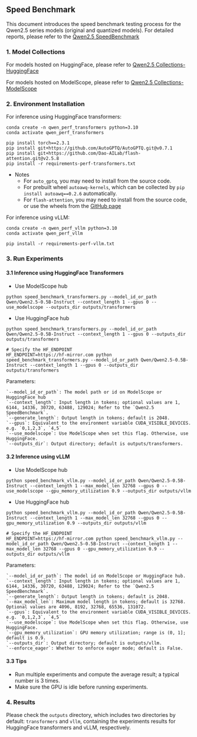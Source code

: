 ## Speed Benchmark

This document introduces the speed benchmark testing process for the Qwen2.5 series models (original and quantized models). For detailed reports, please refer to the [Qwen2.5 SpeedBenchmark](https://qwen.readthedocs.io/en/latest/benchmark/speed_benchmark.html)

### 1. Model Collections

For models hosted on HuggingFace, please refer to [Qwen2.5 Collections-HuggingFace](https://huggingface.co/collections/Qwen/qwen25-66e81a666513e518adb90d9e)

For models hosted on ModelScope, please refer to [Qwen2.5 Collections-ModelScope](https://modelscope.cn/collections/Qwen25-dbc4d30adb768)

### 2. Environment Installation


For inference using HuggingFace transformers:

```shell
conda create -n qwen_perf_transformers python=3.10
conda activate qwen_perf_transformers

pip install torch==2.3.1
pip install git+https://github.com/AutoGPTQ/AutoGPTQ.git@v0.7.1
pip install git+https://github.com/Dao-AILab/flash-attention.git@v2.5.8
pip install -r requirements-perf-transformers.txt

```

- Notes
  - For `auto_gptq`, you may need to install from the source code.
  - For prebuilt wheel `autoawq-kernels`, which can be collected by `pip install autoawq==0.2.6` automatically.
  - For `flash-attention`, you may need to install from the source code, or use the wheels from the [GitHub page](https://github.com/Dao-AILab/flash-attention/releases/tag/v2.5.8)


For inference using vLLM:

```shell
conda create -n qwen_perf_vllm python=3.10
conda activate qwen_perf_vllm

pip install -r requirements-perf-vllm.txt
```


### 3. Run Experiments

#### 3.1 Inference using HuggingFace Transformers

- Use ModelScope hub

```shell
python speed_benchmark_transformers.py --model_id_or_path Qwen/Qwen2.5-0.5B-Instruct --context_length 1 --gpus 0 --use_modelscope --outputs_dir outputs/transformers
```

- Use HuggingFace hub

```shell
python speed_benchmark_transformers.py --model_id_or_path Qwen/Qwen2.5-0.5B-Instruct --context_length 1 --gpus 0 --outputs_dir outputs/transformers

# Specify the HF_ENDPOINT
HF_ENDPOINT=https://hf-mirror.com python speed_benchmark_transformers.py --model_id_or_path Qwen/Qwen2.5-0.5B-Instruct --context_length 1 --gpus 0 --outputs_dir outputs/transformers
```

Parameters:

    `--model_id_or_path`: The model path or id on ModelScope or HuggingFace hub
    `--context_length`: Input length in tokens; optional values are 1, 6144, 14336, 30720, 63488, 129024; Refer to the `Qwen2.5 SpeedBenchmark`.  
    `--generate_length`: Output length in tokens; default is 2048.
    `--gpus`: Equivalent to the environment variable CUDA_VISIBLE_DEVICES.  e.g. `0,1,2,3`, `4,5`  
    `--use_modelscope`: Use ModelScope when set this flag. Otherwise, use HuggingFace.  
    `--outputs_dir`: Output directory; default is outputs/transformers.  



#### 3.2 Inference using vLLM

- Use ModelScope hub

```shell
python speed_benchmark_vllm.py --model_id_or_path Qwen/Qwen2.5-0.5B-Instruct --context_length 1 --max_model_len 32768 --gpus 0 --use_modelscope --gpu_memory_utilization 0.9 --outputs_dir outputs/vllm
```

- Use HuggingFace hub

```shell
python speed_benchmark_vllm.py --model_id_or_path Qwen/Qwen2.5-0.5B-Instruct --context_length 1 --max_model_len 32768 --gpus 0 --gpu_memory_utilization 0.9 --outputs_dir outputs/vllm

# Specify the HF_ENDPOINT
HF_ENDPOINT=https://hf-mirror.com python speed_benchmark_vllm.py --model_id_or_path Qwen/Qwen2.5-0.5B-Instruct --context_length 1 --max_model_len 32768 --gpus 0 --gpu_memory_utilization 0.9 --outputs_dir outputs/vllm
```


Parameters:

    `--model_id_or_path`: The model id on ModelScope or HuggingFace hub.
    `--context_length`: Input length in tokens; optional values are 1, 6144, 14336, 30720, 63488, 129024; Refer to the `Qwen2.5 SpeedBenchmark`.  
    `--generate_length`: Output length in tokens; default is 2048.
    `--max_model_len`: Maximum model length in tokens; default is 32768. Optional values are 4096, 8192, 32768, 65536, 131072.
    `--gpus`: Equivalent to the environment variable CUDA_VISIBLE_DEVICES.  e.g. `0,1,2,3`, `4,5`  
    `--use_modelscope`: Use ModelScope when set this flag. Otherwise, use HuggingFace.  
    `--gpu_memory_utilization`: GPU memory utilization; range is (0, 1]; default is 0.9.  
    `--outputs_dir`: Output directory; default is outputs/vllm.  
    `--enforce_eager`: Whether to enforce eager mode; default is False.  



#### 3.3 Tips

- Run multiple experiments and compute the average result; a typical number is 3 times.
- Make sure the GPU is idle before running experiments.


### 4. Results

Please check the `outputs` directory, which includes two directories by default: `transformers` and `vllm`, containing the experiments results for HuggingFace transformers and vLLM, respectively.

